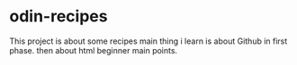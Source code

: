 # odin-recipes

This project is about some recipes 
  main thing i learn is about Github in first phase. 
  then about html beginner main points.